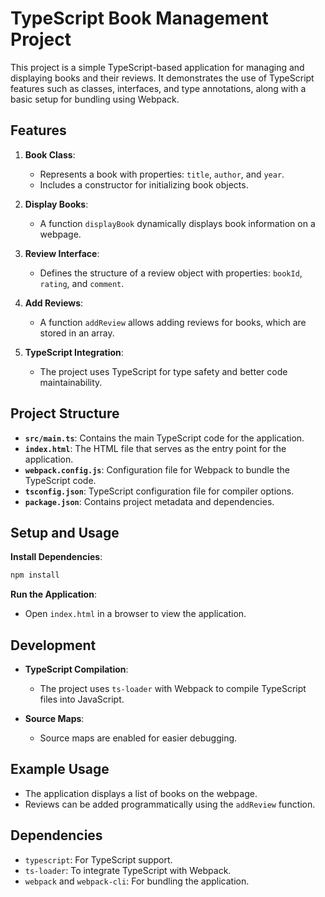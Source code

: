 # TypeScript Book Management Project

This project is a simple TypeScript-based application for managing and displaying books and their reviews. It demonstrates the use of TypeScript features such as classes, interfaces, and type annotations, along with a basic setup for bundling using Webpack.

## Features

1. **Book Class**: 
   - Represents a book with properties: `title`, `author`, and `year`.
   - Includes a constructor for initializing book objects.

2. **Display Books**:
   - A function `displayBook` dynamically displays book information on a webpage.

3. **Review Interface**:
   - Defines the structure of a review object with properties: `bookId`, `rating`, and `comment`.

4. **Add Reviews**:
   - A function `addReview` allows adding reviews for books, which are stored in an array.

5. **TypeScript Integration**:
   - The project uses TypeScript for type safety and better code maintainability.

## Project Structure

- **`src/main.ts`**: Contains the main TypeScript code for the application.
- **`index.html`**: The HTML file that serves as the entry point for the application.
- **`webpack.config.js`**: Configuration file for Webpack to bundle the TypeScript code.
- **`tsconfig.json`**: TypeScript configuration file for compiler options.
- **`package.json`**: Contains project metadata and dependencies.

## Setup and Usage

 **Install Dependencies**:
   ```bash
   npm install
   ```



 **Run the Application**:
   - Open `index.html` in a browser to view the application.

## Development

- **TypeScript Compilation**:
  - The project uses `ts-loader` with Webpack to compile TypeScript files into JavaScript.

- **Source Maps**:
  - Source maps are enabled for easier debugging.

## Example Usage

- The application displays a list of books on the webpage.
- Reviews can be added programmatically using the `addReview` function.

## Dependencies

- `typescript`: For TypeScript support.
- `ts-loader`: To integrate TypeScript with Webpack.
- `webpack` and `webpack-cli`: For bundling the application.

